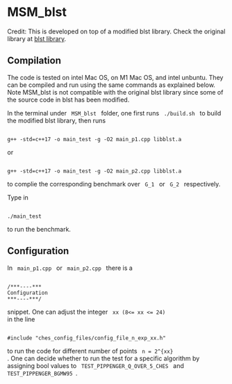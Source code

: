 
# MSM_blst

Credit: This is developed on top of a modified blst library. Check the original library at [blst library](https://github.com/supranational/blst).



## Compilation
The code is tested on intel Mac OS, on M1 Mac OS, and intel unbuntu. They can be compiled and run using the same commands as explained below. Note MSM_blst is not compatible with the original blst library since some of the source code in blst has been modified. 

In the terminal under 
<code>
MSM_blst 
</code>
folder,
one first runs 
<code>
./build.sh
</code>
to build the modified blst library, then runs

<pre><code>
g++ -std=c++17 -o main_test -g -O2 main_p1.cpp libblst.a
</code></pre> 
or 
<pre><code>
g++ -std=c++17 -o main_test -g -O2 main_p2.cpp libblst.a
</code></pre> 

to complie the corresponding benchmark over
<code>
G_1 
</code>
or
<code>
G_2
</code>
respectively.

Type in
<pre><code>
./main_test
</code></pre> 
to run the benchmark.

## Configuration
In 
<code>
main_p1.cpp
</code>
or 
<code>
main_p2.cpp
</code>
there is a 
<pre><code>
/***----***
Configuration
***----***/
</code></pre> 
snippet. One can adjust the integer 
<code>
xx (8<= xx <= 24)
</code>
in the line 
<pre><code> 
#include "ches_config_files/config_file_n_exp_xx.h" 
</code></pre> 
to run the code for different number of points
<code> 
n = 2^{xx}
</code>.
One can decide whether to run the test for a specific algorithm by assigning bool values to
<code>
TEST_PIPPENGER_Q_OVER_5_CHES
</code>
and
<code>
TEST_PIPPENGER_BGMW95
</code>.
